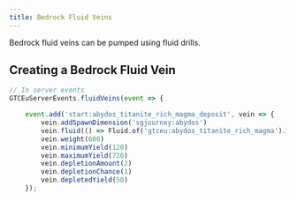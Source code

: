 ```yaml
---
title: Bedrock Fluid Veins
---
```



Bedrock fluid veins can be pumped using fluid drills.

## Creating a Bedrock Fluid Vein


```js title="fluid_veins.js"
// In server events
GTCEuServerEvents.fluidVeins(event => {

    event.add('start:abydos_titanite_rich_magma_deposit', vein => {
        vein.addSpawnDimension('sgjourney:abydos')
        vein.fluid(() => Fluid.of('gtceu:abydos_titanite_rich_magma').fluid)
        vein.weight(600)
        vein.minimumYield(120)
        vein.maximumYield(720)
        vein.depletionAmount(2)
        vein.depletionChance(1)
        vein.depletedYield(50)
    });

```